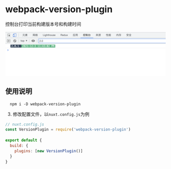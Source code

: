 # webpack-version-plugin

控制台打印当前构建版本号和构建时间

![img](img.png)

## 使用说明
```
  npm i -D webpack-version-plugin
```
3. 修改配置文件，以`nuxt.config.js`为例
```javascript
// nuxt.config.js
const VersionPlugin = require('webpack-version-plugin')

export default {
  build: {
    plugins: [new VersionPlugin()]
  }
}
```